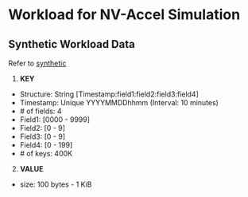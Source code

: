 # Workload for NV-Accel Simulation

## Synthetic Workload Data
Refer to [synthetic](synthetic)

1. **KEY**
- Structure: String [Timestamp:field1:field2:field3:field4]
- Timestamp: Unique YYYYMMDDhhmm (Interval: 10 minutes)
- &#35; of fields: 4
- Field1: [0000 - 9999]
- Field2: [0 - 9]
- Field3: [0 - 9]
- Field4: [0 - 199]
- &#35; of keys: 400K

2. **VALUE**
- size: 100 bytes - 1 KiB
